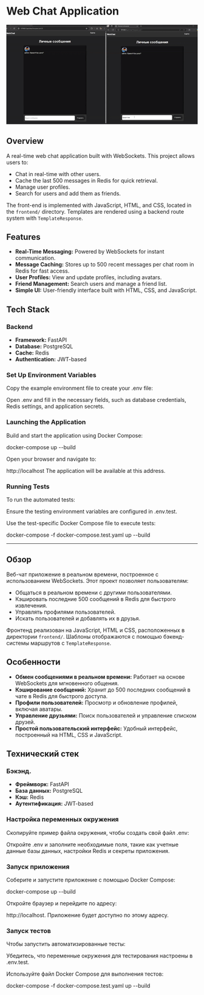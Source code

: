 # Web Chat Application
![Chat Demo](media/default/gif.gif)
## Overview
A real-time web chat application built with WebSockets. This project allows users to:
- Chat in real-time with other users.
- Cache the last 500 messages in Redis for quick retrieval.
- Manage user profiles.
- Search for users and add them as friends.

The front-end is implemented with JavaScript, HTML, and CSS, located in the `frontend/` directory. Templates are rendered using a backend route system with `TemplateResponse`.

## Features
- **Real-Time Messaging:** Powered by WebSockets for instant communication.
- **Message Caching:** Stores up to 500 recent messages per chat room in Redis for fast access.
- **User Profiles:** View and update profiles, including avatars.
- **Friend Management:** Search users and manage a friend list.
- **Simple UI:** User-friendly interface built with HTML, CSS, and JavaScript.

## Tech Stack
### Backend
- **Framework:** FastAPI
- **Database:** PostgreSQL 
- **Cache:** Redis
- **Authentication:** JWT-based

### Set Up Environment Variables

Copy the example environment file to create your .env file:

Open .env and fill in the necessary fields, such as database credentials, Redis settings, and application secrets.

### Launching the Application

Build and start the application using Docker Compose:

docker-compose up --build

Open your browser and navigate to:

http://localhost
The application will be available at this address.

### Running Tests
To run the automated tests:

Ensure the testing environment variables are configured in .env.test.

Use the test-specific Docker Compose file to execute tests:

docker-compose -f docker-compose.test.yaml up --build

--------
## Обзор
Веб-чат приложение в реальном времени, построенное с использованием WebSockets. Этот проект позволяет пользователям:
- Общаться в реальном времени с другими пользователями.
- Кэшировать последние 500 сообщений в Redis для быстрого извлечения.
- Управлять профилями пользователей.
- Искать пользователей и добавлять их в друзья.

Фронтенд реализован на JavaScript, HTML и CSS, расположенных в директории `frontend/`. Шаблоны отображаются с помощью бэкенд-системы маршрутов с `TemplateResponse`.

## Особенности
- **Обмен сообщениями в реальном времени:** Работает на основе WebSockets для мгновенного общения.
- **Кэширование сообщений:** Хранит до 500 последних сообщений в чате в Redis для быстрого доступа.
- **Профили пользователей:** Просмотр и обновление профилей, включая аватары.
- **Управление друзьями:** Поиск пользователей и управление списком друзей.
- **Простой пользовательский интерфейс:** Удобный интерфейс, построенный на HTML, CSS и JavaScript.

## Технический стек
### Бэкэнд.
- **Фреймворк:** FastAPI
- **База данных:** PostgreSQL 
- **Кэш:** Redis
- **Аутентификация:** JWT-based

### Настройка переменных окружения

Скопируйте пример файла окружения, чтобы создать свой файл .env:

Откройте .env и заполните необходимые поля, такие как учетные данные базы данных, настройки Redis и секреты приложения.

### Запуск приложения

Соберите и запустите приложение с помощью Docker Compose:

docker-compose up --build

Откройте браузер и перейдите по адресу:

http://localhost.
Приложение будет доступно по этому адресу.

### Запуск тестов
Чтобы запустить автоматизированные тесты:

Убедитесь, что переменные окружения для тестирования настроены в .env.test.

Используйте файл Docker Compose для выполнения тестов:

docker-compose -f docker-compose.test.yaml up --build